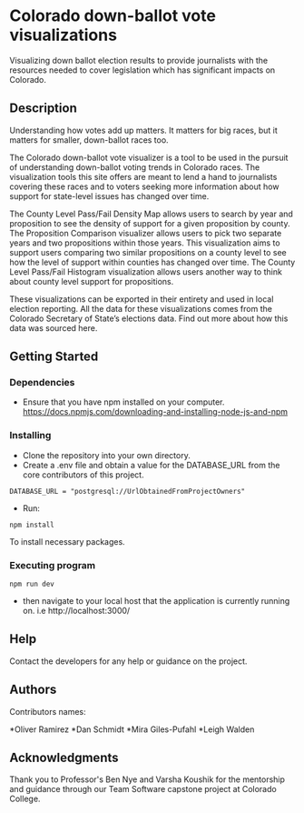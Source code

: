 # Colorado down-ballot vote visualizations

Visualizing down ballot election results to provide journalists with the resources needed to cover legislation which has significant impacts on Colorado.

## Description

Understanding how votes add up matters. It matters for big races, but it matters for smaller, down-ballot races too.


The Colorado down-ballot vote visualizer is a tool to be used in the pursuit of understanding down-ballot voting trends in Colorado races. The visualization tools this site offers are meant to lend a hand to journalists covering these races and to voters seeking more information about how support for state-level issues has changed over time.


The County Level Pass/Fail Density Map allows users to search by year and proposition to see the density of support for a given proposition by county. The Proposition Comparison visualizer allows users to pick two separate years and two propositions within those years. This visualization aims to support users comparing two similar propositions on a county level to see how the level of support within counties has changed over time. The County Level Pass/Fail Histogram visualization allows users another way to think about county level support for propositions.


These visualizations can be exported in their entirety and used in local election reporting. All the data for these visualizations comes from the Colorado Secretary of State’s elections data. Find out more about how this data was sourced here.

## Getting Started

### Dependencies

* Ensure that you have npm installed on your computer. https://docs.npmjs.com/downloading-and-installing-node-js-and-npm 

### Installing

* Clone the repository into your own directory.
* Create a .env file and obtain a value for the DATABASE_URL from the core contributors of this project.
```
DATABASE_URL = "postgresql://UrlObtainedFromProjectOwners"
```
* Run:
```
npm install
```
To install necessary packages.

### Executing program

```
npm run dev
```
* then navigate to your local host that the application is currently running on. i.e http://localhost:3000/

## Help

Contact the developers for any help or guidance on the project.

## Authors

Contributors names:

*Oliver Ramirez
*Dan Schmidt
*Mira Giles-Pufahl
*Leigh Walden 



## Acknowledgments
 Thank you to Professor's Ben Nye and Varsha Koushik for the mentorship and guidance through
 our Team Software capstone project at Colorado College.
